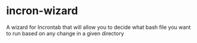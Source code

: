 # incron-wizard
A wizard for Incrontab that will allow you to decide what bash file you want to run based on any change in a given directory
